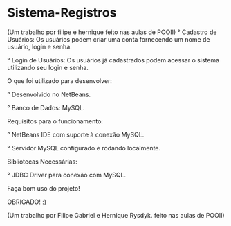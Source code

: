 # Sistema-Registros
(Um trabalho por filipe e hernique feito nas aulas de POOII)
° Cadastro de Usuários: Os usuários podem criar uma conta fornecendo um nome de usuário, login e senha.

° Login de Usuários: Os usuários já cadastrados podem acessar o sistema utilizando seu login e senha.

O que foi utilizado para desenvolver:

° Desenvolvido no NetBeans.

° Banco de Dados: MySQL.

Requisitos para o funcionamento:

° NetBeans IDE com suporte à conexão MySQL.

° Servidor MySQL configurado e rodando localmente.

Bibliotecas Necessárias:

° JDBC Driver para conexão com MySQL.

Faça bom uso do projeto!

OBRIGADO! :)

(Um trabalho por Filipe Gabriel e Hernique Rysdyk. feito nas aulas de POOII)
